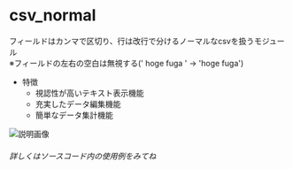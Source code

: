 # csv\_normal

フィールドはカンマで区切り、行は改行で分けるノーマルなcsvを扱うモジュール  
    ※フィールドの左右の空白は無視する('  hoge fuga  ' -> 'hoge fuga')

- 特徴
    - 視認性が高いテキスト表示機能
    - 充実したデータ編集機能
    - 簡単なデータ集計機能

![説明画像](https://user-images.githubusercontent.com/35160405/34715288-6426df06-f56f-11e7-8fc6-2276d4875ad6.jpg)

###### 詳しくはソースコード内の使用例をみてね

